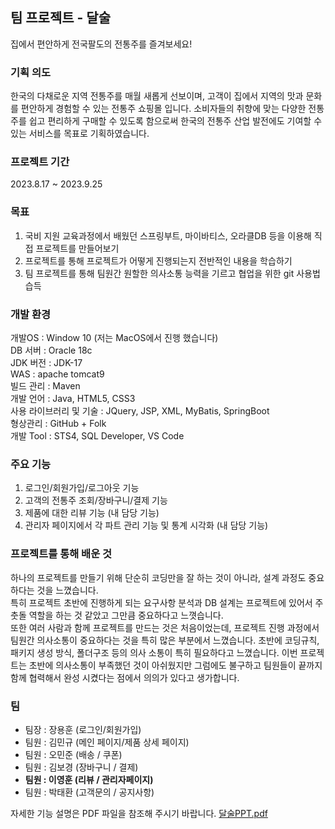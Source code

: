

<h2>팀 프로젝트 - 달술</h2>
<p>집에서 편안하게 전국팔도의 전통주를 즐겨보세요!</p>


<h3>기획 의도</h3>
한국의 다채로운 지역 전통주를 매월 새롭게 선보이며, 고객이 집에서 지역의 맛과 문화를 편안하게 경험할 수 있는 전통주 쇼핑몰 입니다. 소비자들의 취향에 맞는 다양한 전통주를 쉽고 편리하게 구매할 수 있도록 함으로써 한국의 전통주 산업 발전에도 기여할 수 있는 서비스를 목표로 기획하였습니다.


<h3>프로젝트 기간</h3>
<p>2023.8.17 ~ 2023.9.25</p>


<h3>목표</h3>

1. 국비 지원 교육과정에서 배웠던 스프링부트, 마이바티스, 오라클DB 등을 이용해 직접 프로젝트를 만들어보기
2. 프로젝트를 통해 프로젝트가 어떻게 진행되는지 전반적인 내용을 학습하기
3. 팀 프로젝트를 통해 팀원간 원할한 의사소통 능력을 기르고 협업을 위한 git 사용법 습득

<h3>개발 환경</h3>
개발OS : Window 10 (저는 MacOS에서 진행 했습니다) <br> 
DB 서버 : Oracle 18c <br>
JDK 버전 : JDK-17 <br>
WAS : apache tomcat9 <br>
빌드 관리 : Maven <br>
개발 언어 : Java, HTML5, CSS3 <br>
사용 라이브러리 및 기술 : JQuery, JSP, XML, MyBatis, SpringBoot <br>
형상관리 : GitHub + Folk <br>
개발 Tool : STS4, SQL Developer, VS Code <br>


### 주요 기능
1. 로그인/회원가입/로그아웃 기능
2. 고객의 전통주 조회/장바구니/결제 기능
4. 제품에 대한 리뷰 기능 (내 담당 기능)
5. 관리자 페이지에서 각 파트 관리 기능 및 통계 시각화 (내 담당 기능)


### 프로젝트를 통해 배운 것
하나의 프로젝트를 만들기 위해 단순히 코딩만을 잘 하는 것이 아니라, 설계 과정도 중요하다는 것을 느꼈습니다. <br>
특히 프로젝트 초반에 진행하게 되는 요구사항 분석과 DB 설계는 프로젝트에 있어서 주춧돌 역할을 하는 것 같았고 그만큼 중요하다고 느꼇습니다. <br>
또한 여러 사람과 함께 프로젝트를 만드는 것은 처음이었는데, 프로젝트 진행 과정에서 팀원간 의사소통이 중요하다는 것을 특히 많은 부분에서 느꼈습니다. 초반에 코딩규칙, 패키지 생성 방식, 폴더구조 등의 의사 소통이 특히 필요하다고 느꼈습니다. 이번 프로젝트는 초반에 의사소통이 부족했던 것이 아쉬웠지만 그럼에도 불구하고 팀원들이 끝까지 함께 협력해서 완성 시켰다는 점에서 의의가 있다고 생가합니다.
<br>


### 팀
- 팀장 : 장용훈 (로그인/회원가입)
- 팀원 : 김민규 (메인 페이지/제품 상세 페이지)
- 팀원 : 오민준 (배송 / 쿠폰)
- 팀원 : 김보경 (장바구니 / 결제)
- **팀원 : 이영훈 (리뷰 / 관리자페이지)**
- 팀원 : 박태환 (고객문의 / 공지사항)

자세한 기능 설명은 PDF 파일을 참조해 주시기 바랍니다.
[달술PPT.pdf](https://github.com/mipoung/KH_dalsul/files/12839666/PPT.pdf)

